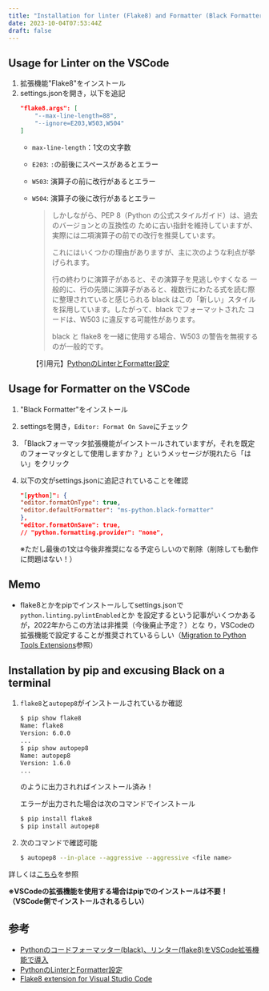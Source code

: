 ```yaml
---
title: "Installation for linter (Flake8) and Formatter (Black Formatter)"
date: 2023-10-04T07:53:44Z
draft: false
---
```


## Usage for Linter on the VSCode
1. 拡張機能"Flake8"をインストール
1. settings.jsonを開き，以下を追記
    ```json
    "flake8.args": [
        "--max-line-length=88",
        "--ignore=E203,W503,W504"
    ]
    ```
    - `max-line-length`：1文の文字数
    - `E203`: `:`の前後にスペースがあるとエラー
    - `W503`: 演算子の前に改行があるとエラー
    - `W504`: 演算子の後に改行があるとエラー
        > しかしながら、PEP 8（Python の公式スタイルガイド）は、過去のバージョンとの互換性の
        >ために古い指針を維持していますが、実際には二項演算子の前での改行を推奨しています。
        >
        >これにはいくつかの理由がありますが、主に次のような利点が挙げられます。
        >
        >行の終わりに演算子があると、その演算子を見逃しやすくなる
        >一般的に、行の先頭に演算子があると、複数行にわたる式を読む際に整理されていると感じられる
        >black はこの「新しい」スタイルを採用しています。したがって、black でフォーマットされた
        >コードは、W503 に違反する可能性があります。
        >
        >black と flake8 を一緒に使用する場合、W503 の警告を無視するのが一般的です。

        【引用元】[PythonのLinterとFormatter設定](https://zenn.dev/yamaden/articles/23d3805fc85d99)
    


## Usage for Formatter on the VSCode
1. "Black Formatter"をインストール
1. settingsを開き，`Editor: Format On Save`にチェック
1. 「Blackフォーマッタ拡張機能がインストールされていますが，それを既定のフォーマッタとして使用しますか？」というメッセージが現れたら「はい」をクリック
1. 以下の文がsettings.jsonに追記されていることを確認
    ```json
    "[python]": {
    "editor.formatOnType": true,
    "editor.defaultFormatter": "ms-python.black-formatter"
    },
    "editor.formatOnSave": true,
    // "python.formatting.provider": "none",
    ```
    
    ※ただし最後の1文は今後非推奨になる予定らしいので削除（削除しても動作に問題はない！）

## Memo
- flake8とかをpipでインストールしてsettings.jsonで`python.linting.pylintEnabled`とか
を設定するという記事がいくつかあるが，2022年からこの方法は非推奨（今後廃止予定？）とな
り，VSCodeの拡張機能で設定することが推奨されているらしい（[Migration to Python Tools Extensions](https://github.com/microsoft/vscode-python/wiki/Migration-to-Python-Tools-Extensions)参照）

## Installation by pip and excusing Black on a terminal
1. `flake8`と`autopep8`がインストールされているか確認
    ```bash
    $ pip show flake8
    Name: flake8
    Version: 6.0.0
    ...
    $ pip show autopep8 
    Name: autopep8
    Version: 1.6.0
    ...
    ```
    のように出力されればインストール済み！

    エラーが出力された場合は次のコマンドでインストール
    ```bash
    $ pip install flake8
    $ pip install autopep8
    ```
1. 次のコマンドで確認可能
    ```bash
    $ autopep8 --in-place --aggressive --aggressive <file name>
    ```

詳しくは[こちら](https://arakan-pgm-ai.hatenablog.com/entry/2018/11/12/090000)を参照

**※VSCodeの拡張機能を使用する場合はpipでのインストールは不要！（VSCode側でインストールされるらしい）**


## 参考
- [Pythonのコードフォーマッター(black)、リンター(flake8)をVSCode拡張機能で導入](https://itc-engineering-blog.netlify.app/blogs/vscode-extensions-black-flake8)
- [PythonのLinterとFormatter設定](https://zenn.dev/yamaden/articles/23d3805fc85d99)
- [Flake8 extension for Visual Studio Code](https://marketplace.visualstudio.com/items?itemName=ms-python.flake8)

